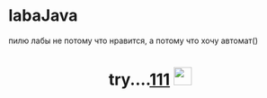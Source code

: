 # labaJava
пилю лабы не потому что нравится, а потому что хочу автомат()
<h1 align="center">try....<a href="https://daniilshat.ru/" target="_blank">111</a> 
<img src="" height="32"/></h1>
<h3 align="center"></h3>

